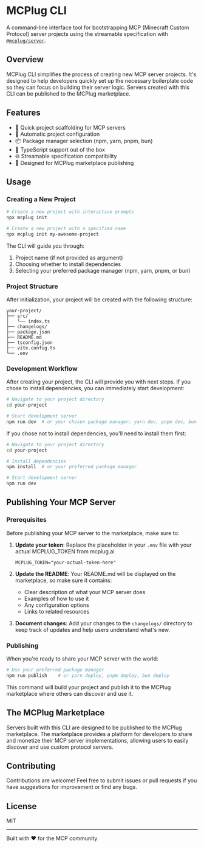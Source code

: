 # MCPlug CLI

A command-line interface tool for bootstrapping MCP (Minecraft Custom Protocol) server projects using the streamable specification with [`@mcplug/server`](https://github.com/yourusername/mcplug-server).

## Overview

MCPlug CLI simplifies the process of creating new MCP server projects. It's designed to help developers quickly set up the necessary boilerplate code so they can focus on building their server logic. Servers created with this CLI can be published to the MCPlug marketplace.

## Features

- 🚀 Quick project scaffolding for MCP servers
- 🔧 Automatic project configuration
- 📦 Package manager selection (npm, yarn, pnpm, bun)
- 📝 TypeScript support out of the box
- 🌐 Streamable specification compatibility
- 🏪 Designed for MCPlug marketplace publishing

## Usage

### Creating a New Project

```bash
# Create a new project with interactive prompts
npx mcplug init

# Create a new project with a specified name
npx mcplug init my-awesome-project
```

The CLI will guide you through:

1. Project name (if not provided as argument)
2. Choosing whether to install dependencies
3. Selecting your preferred package manager (npm, yarn, pnpm, or bun)

### Project Structure

After initialization, your project will be created with the following structure:

```
your-project/
├── src/
│   └── index.ts
├── changelogs/
├── package.json
├── README.md
├── tsconfig.json
├── vite.config.ts
└── .env
```

### Development Workflow

After creating your project, the CLI will provide you with next steps. If you chose to install dependencies, you can immediately start development:

```bash
# Navigate to your project directory
cd your-project

# Start development server
npm run dev  # or your chosen package manager: yarn dev, pnpm dev, bun dev
```

If you chose not to install dependencies, you'll need to install them first:

```bash
# Navigate to your project directory
cd your-project

# Install dependencies
npm install  # or your preferred package manager

# Start development server
npm run dev
```

## Publishing Your MCP Server

### Prerequisites

Before publishing your MCP server to the marketplace, make sure to:

1. **Update your token**: Replace the placeholder in your `.env` file with your actual MCPLUG_TOKEN from mcplug.ai

   ```
   MCPLUG_TOKEN="your-actual-token-here"
   ```

2. **Update the README**: Your README.md will be displayed on the marketplace, so make sure it contains:

   - Clear description of what your MCP server does
   - Examples of how to use it
   - Any configuration options
   - Links to related resources

3. **Document changes**: Add your changes to the `changelogs/` directory to keep track of updates and help users understand what's new.

### Publishing

When you're ready to share your MCP server with the world:

```bash
# Use your preferred package manager
npm run publish    # or yarn deploy, pnpm deploy, bun deploy
```

This command will build your project and publish it to the MCPlug marketplace where others can discover and use it.

## The MCPlug Marketplace

Servers built with this CLI are designed to be published to the MCPlug marketplace. The marketplace provides a platform for developers to share and monetize their MCP server implementations, allowing users to easily discover and use custom protocol servers.

## Contributing

Contributions are welcome! Feel free to submit issues or pull requests if you have suggestions for improvement or find any bugs.

## License

MIT

---

Built with ❤️ for the MCP community
